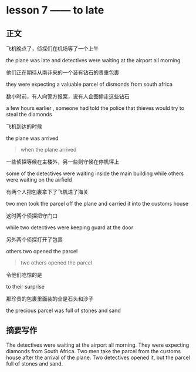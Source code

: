 # lesson 7 —— to late

## 正文

飞机晚点了，侦探们在机场等了一个上午

the plane was late and detectives were waiting at the airport all morning

他们正在期待从南非来的一个装有钻石的贵重包裹

they were expecting a valuable parcel of dismonds from south africa

数小时前，有人向警方报案，说有人企图偷走这些钻石

a few hours earlier , someone had told the police that thieves would try to steal the diamonds

飞机到达的时候

the plane was arrived

> when the plane arrived

一些侦探等候在主楼外，另一些则守候在停机坪上

some of the detectives were waiting inside the main building while others were waiting on the airfield

有两个人把包裹拿下了飞机进了海关

two men took the parcel off the plane and carried it into the customs house

这时两个侦探把守门口

while two detectives were keeping guard at the door 

另外两个侦探打开了包裹

others two opened the parcel

> two others opened the parcel

令他们吃惊的是

to their surprise

那珍贵的包裹里面装的全是石头和沙子

the precious parcel was full of stones and sand

## 摘要写作

The detectives were waiting at the airport all morning.
They were expecting diamonds from South Africa. 
Two men take the parcel from the customs house after the arrival of the plane.
Two detectives opened it, but the parcel full of stones and sand.
